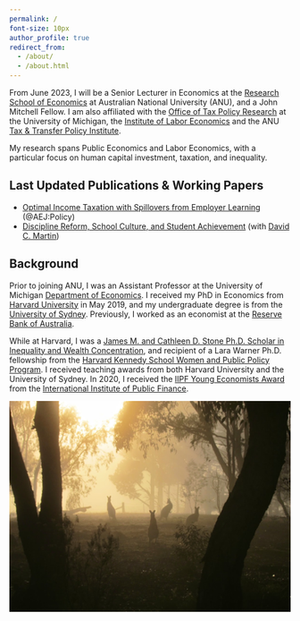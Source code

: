 ```yaml
---
permalink: /
font-size: 10px
author_profile: true
redirect_from: 
  - /about/
  - /about.html
---
```


From June 2023, I will be a Senior Lecturer in Economics at the [Research School of Economics](https://rse.anu.edu.au/) at Australian National University (ANU), and a John Mitchell Fellow.  I am also affiliated with the [Office of Tax Policy Research](https://rossweb.bus.umich.edu/otpr/) at the University of Michigan, the [Institute of Labor Economics](https://www.iza.org/person/21108/ashley-c-craig) and the ANU [Tax & Transfer Policy Institute](https://taxpolicy.crawford.anu.edu.au/taxpolicy-people/research-affiliates).

My research spans Public Economics and Labor Economics, with a particular focus on human capital investment, taxation, and inequality.

## Last Updated Publications & Working Papers
- [Optimal Income Taxation with Spillovers from Employer Learning](../files/craig_jmp.pdf) (@AEJ:Policy)
- [Discipline Reform, School Culture, and Student Achievement](../files/suspensions_paper.pdf) (with [David C. Martin](https://scholar.harvard.edu/david-martin))

## Background

Prior to joining ANU, I was an Assistant Professor at the University of Michigan [Department of Economics](https://lsa.umich.edu/econ). I received my PhD in Economics from [Harvard University](https://economics.harvard.edu/) in May 2019, and my undergraduate degree is from the [University of Sydney](https://www.sydney.edu.au/). Previously, I worked as an economist at the [Reserve Bank of Australia](https://www.rba.gov.au/).

While at Harvard, I was a [James M. and Cathleen D. Stone Ph.D. Scholar in Inequality and Wealth Concentration](https://inequality.hks.harvard.edu/fellowship-awards), and recipient of a Lara Warner Ph.D. fellowship from the [Harvard Kennedy School Women and Public Policy Program](https://www.hks.harvard.edu/centers/wappp). I received teaching awards from both Harvard University and the University of Sydney. In 2020, I received the [IIPF Young Economists Award](https://www.iipf.org/yeaw.htm) from the [International Institute of Public Finance](https://www.iipf.org/index.htm).

![Kangaroos](images/IMG_1487.jpg)
